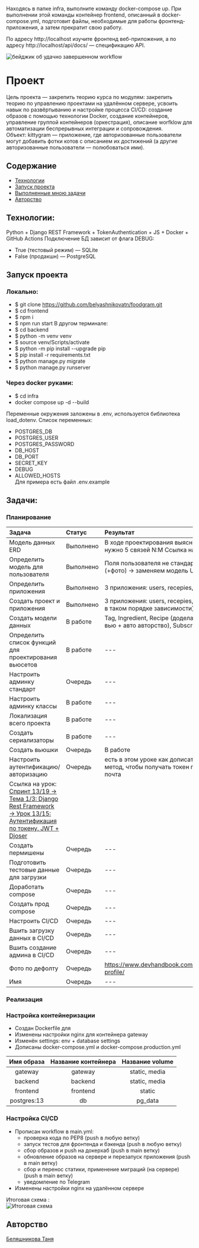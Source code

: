 Находясь в папке infra, выполните команду docker-compose up. При выполнении этой команды контейнер frontend, описанный в docker-compose.yml, подготовит файлы, необходимые для работы фронтенд-приложения, а затем прекратит свою работу.

По адресу http://localhost изучите фронтенд веб-приложения, а по адресу http://localhost/api/docs/ — спецификацию API.



![бейджик об удачно завершенном workflow](https://github.com/belyashnikovatn/kittygram_final/actions/workflows/main.yml/badge.svg)

# Проект 
Цель проекта — закрепить теорию курса по модулям: 
закрепить теорию по управлению проектами на удалённом сервере, усвоить навык по развёртыванию и настройке процесса CI/CD: создание образов с помощью технологии Docker, создание контейнеров, управление группой контейнеров (оркестрация), описание worfklow для автоматизации беспрерывных интеграции и сопровождения.  
Объект: kittygram — приложение, где авторизованные пользователи могут добавить фотки котов с описанием их достижений (а другие авторизованные пользователи — полюбоваться ими).

## Содержание
- [Технологии](#технологии)
- [Запуск проекта](#запуск-проекта)
- [Выполненные мною задачи](#задачи)
- [Авторство](#авторство)

## Технологии:
Python + Django REST Framework + TokenAuthentication + JS + Docker + GitHub Actions
Подключение БД зависит от флага DEBUG:
- True (тестовый режим) — SQLite
- False (продакшн) — PostgreSQL


## Запуск проекта 
### Локально:
- $ git clone https://github.com/belyashnikovatn/foodgram.git 
- $ cd frontend
- $ npm i
- $ npm run start
В другом терминале:
- $ cd backend
- $ python -m venv venv
- $ source venv/Scripts/activate
- $ python -m pip install --upgrade pip
- $ pip install -r requirements.txt
- $ python manage.py migrate
- $ python manage.py runserver

### Через docker руками:
- $ cd infra
- docker compose up -d --build

Переменные окружения заложены в .env, используется библиотека load_dotenv. Список переменных:
- POSTGRES_DB
- POSTGRES_USER
- POSTGRES_PASSWORD
- DB_HOST
- DB_PORT
- SECRET_KEY
- DEBUG
- ALLOWED_HOSTS  
Для примера есть файл .env.example

## Задачи:
### Планирование 
| Задача	| Статус | Результат |
|:-------------|:-------------|:-------------|
|Модель данных ERD|Выполнено|В ходе проектирования выяснилось, что нужно 5 связей N:M Ссылка на модель |
|Определить модель для пользователя|Выполнено| Поля пользователя не стандартные (+фото) -> заменяем модель User |
|Определить приложения|Выполнено| 3 приложения: users, recepies, api |
|Создать проект и приложения|Выполнено| 3 приложения: users, recepies, api (именно в таком порядке зависимости) |
|Создать модели данных|В работе| Tag, Ingredient, Recipe (доделать 2 разных вью + авто авторство), Subscription |
|Определить список функций для проектирования вьюсетов|В работе | --- |
|Настроить админку стандарт|Очередь| --- |
|Настроить админку классы |В работе| --- |
|Локализация всего проекта |В работе| --- |
|Создать сериализаторы|В работе| --- |
|Создать вьюшки|Очередь| В работе |
|Настроить аутентификацию/авторизацию|Очередь| есть в этом уроке как дописать свой метод, чтобы получать токен по имя + почта
Ссылка на урок: [Спринт 13/19 → Тема 1/3: Django Rest Framework → Урок 13/15: Аутентификация по токену. JWT + Djoser]( https://practicum.yandex.ru/learn/backend-developer/courses/d3fb0c30-e2d4-4df7-a4ba-a9abce9c7554/sprints/298720/topics/faf9f009-ec4f-4a01-92b3-f8fe518250c8/lessons/26416ae0-ab86-42fd-bf31-4e0a9d148d58/#0058f86f-cd21-46e8-af87-6ed4cec2320b ) |
|Создать пермишены|Очередь| --- |
|Подготовить тестовые данные для загрузки|Очередь| --- |
|Доработать compose |Очередь| --- |
|Создать прод compose|Очередь| --- |
|Настроить CI/CD|Очередь| --- |
|Вшить загрузку данных в CI/CD|Очередь| --- |
|Вшить создание админа в CI/CD|Очередь| --- |
|Фото по дефолту|Очередь| https://www.devhandbook.com/django/user-profile/ |
|Имя|Очередь| --- |

### Реализация


### Настройка контейнеризации
- Создан Dockerfile для 
- Изменены настройки nginx для контейнера gateway
- Изменён settings: env + database settings
- Дописаны  docker-compose.yml и docker-compose.production.yml

|Имя образа	|Название контейнера|Название volume|
|:-------------:|:-------------:|:-------------:|
|gateway|gateway|static, media| 
|backend|backend|static, media| 
|frontend|frontend|static|
|postgres:13|db|pg_data|

### Настройка CI/CD
- Прописан workflow в main.yml:
    - проверка кода по PEP8 (push в любую ветку)
    - запуск тестов для фронтенда и бэкенда (push в любую ветку)
    - сбор образов и push на докерхаб (push в main ветку)
    - обновление образов на сервере и перезапуск приложения (push в main ветку)
    - сбор и перенос статики, применение миграций (на сервере)  (push в main ветку)
    - уведомление по Telegram 
- Изменены настройки nginx на удалённом сервере

Итоговая схема :  
![Итоговая схема](https://github.com/belyashnikovatn/kittygram_final/blob/main/server_docker_taski_kittygram.png)  

## Авторство
[Беляшникова Таня](https://github.com/belyashnikovatn)
